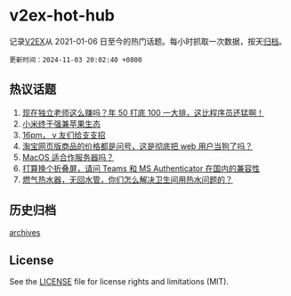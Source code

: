 # v2ex-hot-hub

 记录[V2EX](https://www.v2ex.com/)从 2021-01-06 日至今的热门话题。每小时抓取一次数据，按天[归档](archives)。

`更新时间：2024-11-03 20:02:40 +0800`

## 热议话题

1. [现在独立老师这么赚吗？年 50 打底 100 一大排，这比程序员还猛啊！](https://www.v2ex.com/t/1086054)
1. [小米终于强兼苹果生态](https://www.v2ex.com/t/1086076)
1. [16pm， v 友们给支支招](https://www.v2ex.com/t/1086122)
1. [淘宝网页版商品的价格都是问号，这是彻底把 web 用户当狗了吗？](https://www.v2ex.com/t/1086121)
1. [MacOS 适合作服务器吗？](https://www.v2ex.com/t/1086099)
1. [打算换个折叠屏，请问 Teams 和 MS Authenticator 在国内的兼容性](https://www.v2ex.com/t/1086142)
1. [燃气热水器，无回水管，你们怎么解决卫生间用热水问题的？](https://www.v2ex.com/t/1086136)

## 历史归档

[archives](archives)

## License

See the [LICENSE](LICENSE) file for license rights and limitations (MIT).
